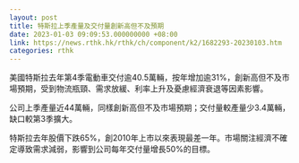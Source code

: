 ```yaml
---
layout: post
title: 特斯拉上季產量及交付量創新高但不及預期
date: 2023-01-03 09:09:53.000000000 +08:00
link: https://news.rthk.hk/rthk/ch/component/k2/1682293-20230103.htm
categories: rthk
---
```


美國特斯拉去年第4季電動車交付逾40.5萬輛，按年增加逾31%，創新高但不及市場預期，受到物流瓶頸、需求放緩、利率上升及憂慮經濟衰退等因素影響。

公司上季產量近44萬輛，同樣創新高但不及市場預期；交付量較產量少3.4萬輛，缺口較第3季擴大。

特斯拉去年股價下跌65%，創2010年上市以來表現最差一年。市場關注經濟不確定導致需求減弱，影響到公司每年交付量增長50%的目標。

